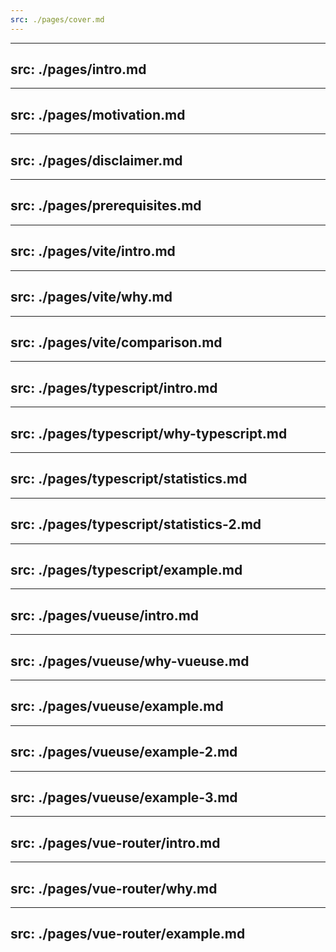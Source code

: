 ```yaml
---
src: ./pages/cover.md
---
```


---
src: ./pages/intro.md
---

---
src: ./pages/motivation.md
---
---
src: ./pages/disclaimer.md
---

---
src: ./pages/prerequisites.md
---

---
src: ./pages/vite/intro.md
---
---
src: ./pages/vite/why.md
---
---
src: ./pages/vite/comparison.md
---

---
src: ./pages/typescript/intro.md
---

---
src: ./pages/typescript/why-typescript.md
---

---
src: ./pages/typescript/statistics.md
---

---
src: ./pages/typescript/statistics-2.md
---

---
src: ./pages/typescript/example.md
---

---
src: ./pages/vueuse/intro.md
---

---
src: ./pages/vueuse/why-vueuse.md
---
---
src: ./pages/vueuse/example.md
---
---
src: ./pages/vueuse/example-2.md
---
---
src: ./pages/vueuse/example-3.md
---

---
src: ./pages/vue-router/intro.md
---
---
src: ./pages/vue-router/why.md
---
---
src: ./pages/vue-router/example.md
---